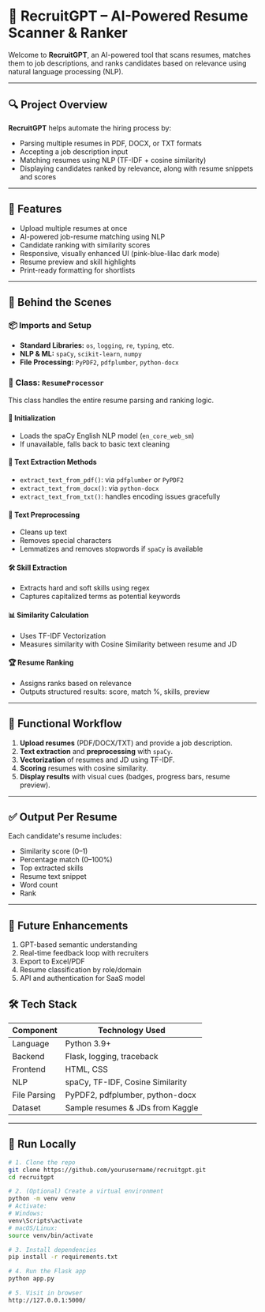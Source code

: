 # 📄 RecruitGPT – AI-Powered Resume Scanner & Ranker

Welcome to **RecruitGPT**, an AI-powered tool that scans resumes, matches them to job descriptions, and ranks candidates based on relevance using natural language processing (NLP).

---

## 🔍 Project Overview

**RecruitGPT** helps automate the hiring process by:

- Parsing multiple resumes in PDF, DOCX, or TXT formats
- Accepting a job description input
- Matching resumes using NLP (TF-IDF + cosine similarity)
- Displaying candidates ranked by relevance, along with resume snippets and scores

---

## 📁 Features

- Upload multiple resumes at once
- AI-powered job-resume matching using NLP
- Candidate ranking with similarity scores
- Responsive, visually enhanced UI (pink-blue-lilac dark mode)
- Resume preview and skill highlights
- Print-ready formatting for shortlists

---

## 🧠 Behind the Scenes

### 📦 Imports and Setup

- **Standard Libraries:** `os`, `logging`, `re`, `typing`, etc.
- **NLP & ML:** `spaCy`, `scikit-learn`, `numpy`
- **File Processing:** `PyPDF2`, `pdfplumber`, `python-docx`

### 🧠 Class: `ResumeProcessor`

This class handles the entire resume parsing and ranking logic.

#### 🔧 Initialization

- Loads the spaCy English NLP model (`en_core_web_sm`)
- If unavailable, falls back to basic text cleaning

#### 📄 Text Extraction Methods

- `extract_text_from_pdf()`: via `pdfplumber` or `PyPDF2`
- `extract_text_from_docx()`: via `python-docx`
- `extract_text_from_txt()`: handles encoding issues gracefully

#### 🧹 Text Preprocessing

- Cleans up text
- Removes special characters
- Lemmatizes and removes stopwords if `spaCy` is available

#### 🛠️ Skill Extraction

- Extracts hard and soft skills using regex
- Captures capitalized terms as potential keywords

#### 📊 Similarity Calculation

- Uses TF-IDF Vectorization
- Measures similarity with Cosine Similarity between resume and JD

#### 🏆 Resume Ranking

- Assigns ranks based on relevance
- Outputs structured results: score, match %, skills, preview

---

## 🧪 Functional Workflow

1. **Upload resumes** (PDF/DOCX/TXT) and provide a job description.
2. **Text extraction** and **preprocessing** with `spaCy`.
3. **Vectorization** of resumes and JD using TF-IDF.
4. **Scoring** resumes with cosine similarity.
5. **Display results** with visual cues (badges, progress bars, resume preview).

---

## ✅ Output Per Resume

Each candidate's resume includes:

- Similarity score (0–1)
- Percentage match (0–100%)
- Top extracted skills
- Resume text snippet
- Word count
- Rank

---

## 🚧 Future Enhancements
1. GPT-based semantic understanding
2. Real-time feedback loop with recruiters
3. Export to Excel/PDF
4. Resume classification by role/domain
5. API and authentication for SaaS model



## 🛠 Tech Stack

| Component     | Technology Used                          |
|---------------|------------------------------------------|
| Language      | Python 3.9+                              |
| Backend       | Flask, logging, traceback                |
| Frontend      | HTML, CSS                                |
| NLP           | spaCy, TF-IDF, Cosine Similarity         |
| File Parsing  | PyPDF2, pdfplumber, python-docx          |
| Dataset       | Sample resumes & JDs from Kaggle         |

---

## 🚀 Run Locally

```bash
# 1. Clone the repo
git clone https://github.com/yourusername/recruitgpt.git
cd recruitgpt

# 2. (Optional) Create a virtual environment
python -m venv venv
# Activate:
# Windows:
venv\Scripts\activate
# macOS/Linux:
source venv/bin/activate

# 3. Install dependencies
pip install -r requirements.txt

# 4. Run the Flask app
python app.py

# 5. Visit in browser
http://127.0.0.1:5000/
